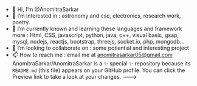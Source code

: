 - 👋 Hi, I’m @AnomitraSarkar
- 👀 I’m interested in : astronomy and csc, electronics, research work, poetry.
- 🌱 I’m currently known and learning these languages and framework more : Html, CSS, javascript, python, java, c++, visual basic, gsap, mysql, nodejs, reactjs, bootstrap, threejs, socket.io, php, mongodb... 
- 💞️ I’m looking to collaborate on : some potiential and interesting project 
- 📫 How to reach me : email me at anomitrasarkar05@gmail.com
AnomitraSarkar/AnomitraSarkar is a ✨ special ✨ repository because its `README.md` (this file) appears on your GitHub profile.
You can click the Preview link to take a look at your changes.
--->
